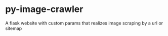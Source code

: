 # py-image-crawler
A flask website with custom params that realizes image scraping by a url or sitemap
